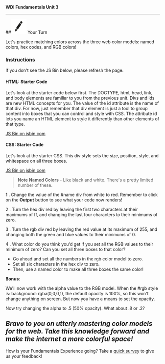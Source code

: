 **WDI Fundamentals Unit 3**

---

##![Your Turn](../assets/exercise.png) Your Turn

Let's practice matching colors across the three web color models: named colors, hex codes, and RGB colors!

### Instructions
If you don't see the JS Bin below, please refresh the page.

#### HTML: Starter Code

Let's look at the starter code below first. The DOCTYPE, html, head, link, and body elements are familiar to you from the previous unit. Divs and ids are new HTML concepts for you. The value of the id attribute is the name of that div. For now, just remember that div element is just a tool to group content into boxes that you can control and style with CSS. The attribute id lets you name an HTML element to style it differently than other elements of that type.

<a class="jsbin-embed" href="http://jsbin.com/goyaqo/2/embed?html&height=600px">JS Bin on jsbin.com</a><script src="http://static.jsbin.com/js/embed.min.js?3.35.11"></script>

#### CSS: Starter Code
Let's look at the starter CSS. This div style sets the size, position, style, and whitespace on all three boxes.

<a class="jsbin-embed" href="http://jsbin.com/goyaqo/2/embed?css">JS Bin on jsbin.com</a><script src="http://static.jsbin.com/js/embed.min.js?3.35.11"></script>

>**Note** **Named Colors** - Like black and white. There's a pretty limited number of these.

1 . Change the value of the #name div from white to red. Remember to click on the **Output** button to see what your code now renders!

2 . Turn the hex div red by leaving the first two characters at their maximums of ff, and changing the last four characters to their minimums of zero.

3 . Turn the rgb div red by leaving the red value at its maximum of 255, and changing both the green and blue values to their minimums of 0.

4 . What color do you think you'd get if you set all the RGB values to their minimum of zero? Can you set all three boxes to that color?
  * Go ahead and set all the numbers in the rgb color model to zero.
  * Set all six characters in the hex div to zero.
  * Then, use a named color to make all three boxes the same color!

**Bonus**:

We'll now work with the alpha value to the RGB model. When the #rgb style is: background: rgba(0,0,0,1), the default opacity is 100%, so this won't change anything on screen. But now you have a means to set the opacity.

Now try changing the alpha to .5 (50% opacity). What about .8 or .2?


*Bravo to you on utterly mastering color models for the web. Take this knowledge forward and make the internet a more colorful space!*
---
How is your Fundamentals Experience going? Take a [quick survey](../feedback.md) to give us your feedback!
